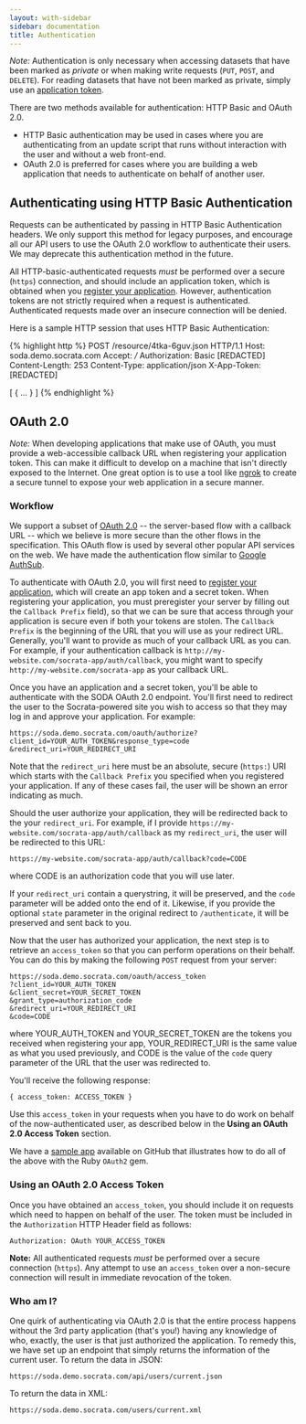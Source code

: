 ```yaml
---
layout: with-sidebar
sidebar: documentation
title: Authentication
---
```


<div class="alert alert-info"><em>Note:</em> Authentication is only necessary when accessing datasets that have been marked as <em>private</em> or when making write requests (<code>PUT</code>, <code>POST</code>, and <code>DELETE</code>). For reading datasets that have not been marked as private, simply use an <a href="/docs/app-tokens.html">application token</a>.</div>

There are two methods available for authentication: HTTP Basic and OAuth 2.0.
- HTTP Basic authentication may be used in cases where you are authenticating from an update script that runs without interaction with the user and without a web front-end.
- OAuth 2.0 is preferred for cases where you are building a web application that needs to authenticate on behalf of another user.

## Authenticating using HTTP Basic Authentication

Requests can be authenticated by passing in HTTP Basic Authentication headers. We only support this method for legacy purposes, and encourage all our API users to use the OAuth 2.0 workflow to authenticate their users. We may deprecate this authentication method in the future.

All HTTP-basic-authenticated requests *must* be performed over a secure (`https`) connection, and should include an application token, which is obtained when you [register your application](http://opendata.socrata.com/profile/app_tokens). However, authentication tokens are not strictly required when a request is authenticated. Authenticated requests made over an insecure connection will be denied.

Here is a sample HTTP session that uses HTTP Basic Authentication:

{% highlight http %}
POST /resource/4tka-6guv.json HTTP/1.1
Host: soda.demo.socrata.com
Accept: */*
Authorization: Basic [REDACTED]
Content-Length: 253
Content-Type: application/json
X-App-Token: [REDACTED]

[ {
  ...
} ]
{% endhighlight %}

## OAuth 2.0

<div class="alert alert-info"><em>Note:</em> When developing applications that make use of OAuth, you must provide a web-accessible callback URL when registering your application token. This can make it difficult to develop on a machine that isn't directly exposed to the Internet. One great option is to use a tool like <a href="http://ngrok.com">ngrok</a> to create a secure tunnel to expose your web application in a secure manner.</div>

### Workflow

We support a subset of [OAuth 2.0](http://en.wikipedia.org/wiki/Oauth) -- the server-based flow with a callback URL -- which we believe is more secure than the other flows in the specification. This OAuth flow is used by several other popular API services on the web. We have made the authentication flow similar to [Google AuthSub](http://code.google.com/apis/gdata/docs/auth/authsub.html).

To authenticate with OAuth 2.0, you will first need to [register your application](http://opendata.socrata.com/profile/app_tokens), which will create an app token and a secret token. When registering your application, you must preregister your server by filling out the `Callback Prefix` field), so that we can be sure that access through your application is secure even if both your tokens are stolen. The `Callback Prefix` is the beginning of the URL that you will use as your redirect URL. Generally, you'll want to provide as much of your callback URL as you can. For example, if your authentication callback is `http://my-website.com/socrata-app/auth/callback`, you might want to specify `http://my-website.com/socrata-app` as your callback URL.

Once you have an application and a secret token, you'll be able to authenticate with the SODA OAuth 2.0 endpoint. You'll first need to redirect the user to the Socrata-powered site you wish to access so that they may log in and approve your application. For example:

    https://soda.demo.socrata.com/oauth/authorize?client_id=YOUR_AUTH_TOKEN&response_type=code &redirect_uri=YOUR_REDIRECT_URI

Note that the `redirect_uri` here must be an absolute, secure (`https:`) URI which starts with the `Callback Prefix` you specified when you registered your application. If any of these cases fail, the user will be shown an error indicating as much.

Should the user authorize your application, they will be redirected back to the your `redirect_uri`. For example, if I provide `https://my-website.com/socrata-app/auth/callback` as my `redirect_uri`, the user will be redirected to this URL:

    https://my-website.com/socrata-app/auth/callback?code=CODE

where CODE is an authorization code that you will use later.

If your `redirect_uri` contain a querystring, it will be preserved, and the `code` parameter will be added onto the end of it. Likewise, if you provide the optional `state` parameter in the original redirect to `/authenticate`, it will be preserved and sent back to you.

Now that the user has authorized your application, the next step is to retrieve an `access_token` so that you can perform operations on their behalf. You can do this by making the following `POST` request from your server:

    https://soda.demo.socrata.com/oauth/access_token
    ?client_id=YOUR_AUTH_TOKEN
    &client_secret=YOUR_SECRET_TOKEN
    &grant_type=authorization_code
    &redirect_uri=YOUR_REDIRECT_URI
    &code=CODE

where YOUR_AUTH_TOKEN and YOUR_SECRET_TOKEN are the tokens you received when registering your app, YOUR_REDIRECT_URI is the same value as what you used previously, and CODE is the value of the `code` query parameter of the URL that the user was redirected to.

You'll receive the following response:

    { access_token: ACCESS_TOKEN }

Use this `access_token` in your requests when you have to do work on behalf of the now-authenticated user, as described below in the **Using an OAuth 2.0 Access Token** section.

We have a [sample app](https://github.com/socrata/oauth_sample_app_ruby) available on GitHub that illustrates how to do all of the above with the Ruby `OAuth2` gem.

### Using an OAuth 2.0 Access Token

Once you have obtained an `access_token`, you should include it on requests which need to happen on behalf of the user. The token must be included in the `Authorization` HTTP Header field as follows:

    Authorization: OAuth YOUR_ACCESS_TOKEN

**Note:** All authenticated requests *must* be performed over a secure connection (`https`). Any attempt to use an `access_token` over a non-secure connection will result in immediate revocation of the token.

### Who am I?

One quirk of authenticating via OAuth 2.0 is that the entire process happens without the 3rd party application (that's you!) having any knowledge of who, exactly, the user is that just authorized the application. To remedy this, we have set up an endpoint that simply returns the information of the current user. To return the data in JSON:

    https://soda.demo.socrata.com/api/users/current.json

To return the data in XML:

    https://soda.demo.socrata.com/users/current.xml

